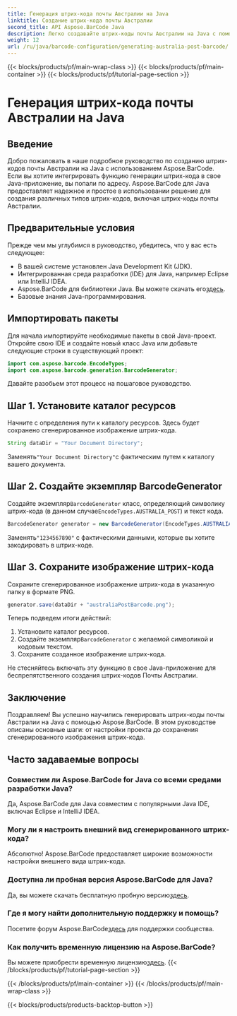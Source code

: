 ```yaml
---
title: Генерация штрих-кода почты Австралии на Java
linktitle: Создание штрих-кода почты Австралии
second_title: API Aspose.BarCode Java
description: Легко создавайте штрих-коды почты Австралии на Java с помощью Aspose.BarCode. Следуйте нашему пошаговому руководству для бесшовной интеграции.
weight: 12
url: /ru/java/barcode-configuration/generating-australia-post-barcode/
---
```


{{< blocks/products/pf/main-wrap-class >}}
{{< blocks/products/pf/main-container >}}
{{< blocks/products/pf/tutorial-page-section >}}

# Генерация штрих-кода почты Австралии на Java


## Введение

Добро пожаловать в наше подробное руководство по созданию штрих-кодов почты Австралии на Java с использованием Aspose.BarCode. Если вы хотите интегрировать функцию генерации штрих-кода в свое Java-приложение, вы попали по адресу. Aspose.BarCode для Java предоставляет надежное и простое в использовании решение для создания различных типов штрих-кодов, включая штрих-коды почты Австралии.

## Предварительные условия

Прежде чем мы углубимся в руководство, убедитесь, что у вас есть следующее:

- В вашей системе установлен Java Development Kit (JDK).
- Интегрированная среда разработки (IDE) для Java, например Eclipse или IntelliJ IDEA.
-  Aspose.BarCode для библиотеки Java. Вы можете скачать его[здесь](https://releases.aspose.com/barcode/java/).
- Базовые знания Java-программирования.

## Импортировать пакеты

Для начала импортируйте необходимые пакеты в свой Java-проект. Откройте свою IDE и создайте новый класс Java или добавьте следующие строки в существующий проект:

```java
import com.aspose.barcode.EncodeTypes;
import com.aspose.barcode.generation.BarcodeGenerator;
```

Давайте разобьем этот процесс на пошаговое руководство.

## Шаг 1. Установите каталог ресурсов

Начните с определения пути к каталогу ресурсов. Здесь будет сохранено сгенерированное изображение штрих-кода.

```java
String dataDir = "Your Document Directory";
```

 Заменять`"Your Document Directory"`с фактическим путем к каталогу вашего документа.

## Шаг 2. Создайте экземпляр BarcodeGenerator

 Создайте экземпляр`BarcodeGenerator` класс, определяющий символику штрих-кода (в данном случае`EncodeTypes.AUSTRALIA_POST`) и текст кода.

```java
BarcodeGenerator generator = new BarcodeGenerator(EncodeTypes.AUSTRALIA_POST, "1234567890");
```

 Заменять`"1234567890"` с фактическими данными, которые вы хотите закодировать в штрих-коде.

## Шаг 3. Сохраните изображение штрих-кода

Сохраните сгенерированное изображение штрих-кода в указанную папку в формате PNG.

```java
generator.save(dataDir + "australiaPostBarcode.png");
```

Теперь подведем итоги действий:

1. Установите каталог ресурсов.
2.  Создайте экземпляр`BarcodeGenerator` с желаемой символикой и кодовым текстом.
3. Сохраните созданное изображение штрих-кода.

Не стесняйтесь включать эту функцию в свое Java-приложение для беспрепятственного создания штрих-кодов Почты Австралии.

## Заключение

Поздравляем! Вы успешно научились генерировать штрих-коды почты Австралии на Java с помощью Aspose.BarCode. В этом руководстве описаны основные шаги: от настройки проекта до сохранения сгенерированного изображения штрих-кода.

## Часто задаваемые вопросы

### Совместим ли Aspose.BarCode for Java со всеми средами разработки Java?
Да, Aspose.BarCode для Java совместим с популярными Java IDE, включая Eclipse и IntelliJ IDEA.

### Могу ли я настроить внешний вид сгенерированного штрих-кода?
Абсолютно! Aspose.BarCode предоставляет широкие возможности настройки внешнего вида штрих-кода.

### Доступна ли пробная версия Aspose.BarCode для Java?
 Да, вы можете скачать бесплатную пробную версию[здесь](https://releases.aspose.com/).

### Где я могу найти дополнительную поддержку и помощь?
 Посетите форум Aspose.BarCode[здесь](https://forum.aspose.com/c/barcode/13) для поддержки сообщества.

### Как получить временную лицензию на Aspose.BarCode?
 Вы можете приобрести временную лицензию[здесь](https://purchase.aspose.com/temporary-license/).
{{< /blocks/products/pf/tutorial-page-section >}}

{{< /blocks/products/pf/main-container >}}
{{< /blocks/products/pf/main-wrap-class >}}

{{< blocks/products/products-backtop-button >}}
